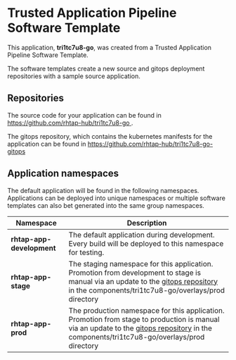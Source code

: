 # Trusted Application Pipeline Software Template

This application, **tri1tc7u8-go**, was created from a Trusted Application Pipeline Software Template.

The software templates create a new source and gitops deployment repositories with a sample source application. 

## Repositories

The source code for your application can be found in [https://github.com/rhtap-hub/tri1tc7u8-go ](https://github.com/rhtap-hub/tri1tc7u8-go ).
 
The gitops repository, which contains the kubernetes manifests for the application can be found in 
[https://github.com/rhtap-hub/tri1tc7u8-go-gitops ](https://github.com/rhtap-hub/tri1tc7u8-go-gitops ) 

## Application namespaces 

The default application will be found in the following namespaces. Applications can be deployed into unique namespaces or multiple software templates can also bet generated into the same group namespaces.  

|  Namespace   |  Description   |  
| -------- | -------- |   
| **rhtap-app-development** | The default application during development. Every build will be deployed to this namespace for testing. | 
| **rhtap-app-stage** | The staging namespace for this application. Promotion from development to stage is manual via an update to the [gitops repository](https://github.com/rhtap-hub/tri1tc7u8-go-gitops ) in the components/tri1tc7u8-go/overlays/prod directory |  
| **rhtap-app-prod** | The production namespace for this application. Promotion from stage to production is manual via an update to the [gitops repository](https://github.com/rhtap-hub/tri1tc7u8-go-gitops ) in the components/tri1tc7u8-go/overlays/prod directory | 
